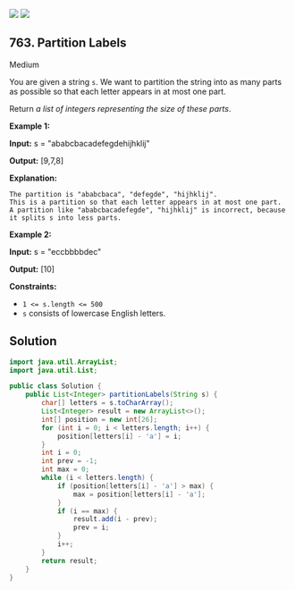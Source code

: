 [![](https://img.shields.io/github/stars/javadev/LeetCode-in-All?label=Stars&style=flat-square)](https://github.com/javadev/LeetCode-in-All)
[![](https://img.shields.io/github/forks/javadev/LeetCode-in-All?label=Fork%20me%20on%20GitHub%20&style=flat-square)](https://github.com/javadev/LeetCode-in-All/fork)

## 763\. Partition Labels

Medium

You are given a string `s`. We want to partition the string into as many parts as possible so that each letter appears in at most one part.

Return _a list of integers representing the size of these parts_.

**Example 1:**

**Input:** s = "ababcbacadefegdehijhklij"

**Output:** [9,7,8]

**Explanation:**

    The partition is "ababcbaca", "defegde", "hijhklij".
    This is a partition so that each letter appears in at most one part.
    A partition like "ababcbacadefegde", "hijhklij" is incorrect, because it splits s into less parts. 

**Example 2:**

**Input:** s = "eccbbbbdec"

**Output:** [10] 

**Constraints:**

*   `1 <= s.length <= 500`
*   `s` consists of lowercase English letters.

## Solution

```java
import java.util.ArrayList;
import java.util.List;

public class Solution {
    public List<Integer> partitionLabels(String s) {
        char[] letters = s.toCharArray();
        List<Integer> result = new ArrayList<>();
        int[] position = new int[26];
        for (int i = 0; i < letters.length; i++) {
            position[letters[i] - 'a'] = i;
        }
        int i = 0;
        int prev = -1;
        int max = 0;
        while (i < letters.length) {
            if (position[letters[i] - 'a'] > max) {
                max = position[letters[i] - 'a'];
            }
            if (i == max) {
                result.add(i - prev);
                prev = i;
            }
            i++;
        }
        return result;
    }
}
```